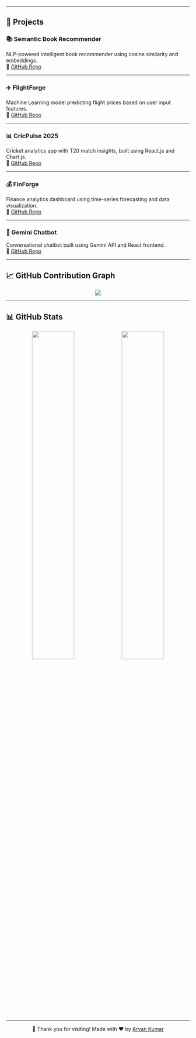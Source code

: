 
---

## 🚀 Projects

### 📚 Semantic Book Recommender  
NLP-powered intelligent book recommender using cosine similarity and embeddings.  
🔗 [GitHub Repo](https://github.com/spicynick111/semantic_book_recommender)

---

### ✈️ FlightForge  
Machine Learning model predicting flight prices based on user input features.  
🔗 [GitHub Repo](https://github.com/spicynick111/FlightForge)

---

### 📊 CricPulse 2025  
Cricket analytics app with T20 match insights, built using React.js and Chart.js.  
🔗 [GitHub Repo](https://github.com/spicynick111/cricpulse-2025)

---

### 💰 FinForge  
Finance analytics dashboard using time-series forecasting and data visualization.  
🔗 [GitHub Repo](https://github.com/spicynick111/FinForge-)

---

### 🤖 Gemini Chatbot  
Conversational chatbot built using Gemini API and React frontend.  
🔗 [GitHub Repo](https://github.com/spicynick111/gemini-chatbot)

---

## 📈 GitHub Contribution Graph

<p align="center">
  <img src="https://github-readme-activity-graph.vercel.app/graph?username=spicynick111&theme=github-dark&hide_border=true" />
</p>

---

## 📊 GitHub Stats

<p align="center">
  <img src="https://github-readme-stats.vercel.app/api?username=spicynick111&show_icons=true&theme=github_dark&hide_border=true" width="48%" />
  <img src="https://github-readme-streak-stats.herokuapp.com/?user=spicynick111&theme=github-dark&hide_border=true" width="48%" />
</p>

---

<p align="center">
  🚀 Thank you for visiting!  
  Made with ❤️ by <a href="https://github.com/spicynick111">Aryan Kumar</a>
</p>
